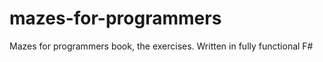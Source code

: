 # mazes-for-programmers

Mazes for programmers book, the exercises. Written in fully functional F#

